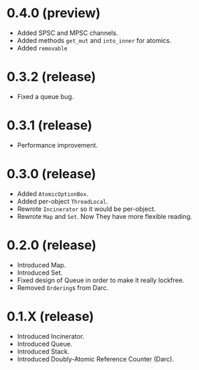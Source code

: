 # 0.4.0 (preview)
* Added SPSC and MPSC channels.
* Added methods `get_mut` and `into_inner` for atomics.
* Added `removable`

# 0.3.2 (release)
* Fixed a queue bug.

# 0.3.1 (release)
* Performance improvement.

# 0.3.0 (release)
* Added `AtomicOptionBox`.
* Added per-object `ThreadLocal`.
* Rewrote `Incinerator` so it would be per-object.
* Rewrote `Map` and `Set`. Now They have more flexible reading.

# 0.2.0 (release)
* Introduced Map.
* Introduced Set.
* Fixed design of Queue in order to make it really lockfree.
* Removed `Ordering`s from Darc.

# 0.1.X (release)
* Introduced Incinerator.
* Introduced Queue.
* Introduced Stack.
* Introduced Doubly-Atomic Reference Counter (Darc).
